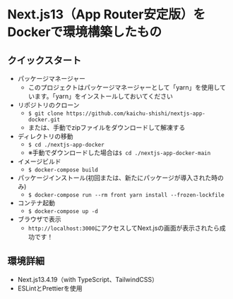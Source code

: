 # Next.js13（App Router安定版）をDockerで環境構築したもの

## クイックスタート
- パッケージマネージャー
  - このプロジェクトはパッケージマネージャーとして「yarn」を使用しています。「yarn」をインストールしておいてください
- リポジトリのクローン
  - `$ git clone https://github.com/kaichu-shishi/nextjs-app-docker.git`
  - または、手動でzipファイルをダウンロードして解凍する
- ディレクトリの移動
  - `$ cd ./nextjs-app-docker`
  - ※手動でダウンロードした場合は`$ cd ./nextjs-app-docker-main`
- イメージビルド
  - `$ docker-compose build`
- パッケージインストール(初回または、新たにパッケージが導入された時のみ)
  - `$ docker-compose run --rm front yarn install --frozen-lockfile`
- コンテナ起動
  - `$ docker-compose up -d`
- ブラウザで表示
  - `http://localhost:3000`にアクセスしてNext.jsの画面が表示されたら成功です！

## 環境詳細
- Next.js13.4.19（with TypeScript、TailwindCSS）
- ESLintとPrettierを使用